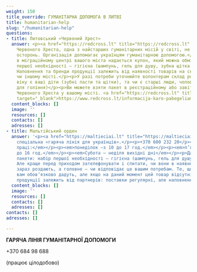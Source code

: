 ```yaml
---
weight: 150
title_override: ГУМАНІТАРНА ДОПОМОГА В ЛИТВІ
title: humanitarian-help
slug: "/humanitarian-help"
questions:
- title: Литовський «Червоний Хрест»
  answer: <p><a href="https://redcross.lt" title="https://redcross.lt" target="_blank">https://redcross.lt</a></p><p>Товариство
    Червоного Хреста, одна з найстарших гуманітарних місій у світі, не могла залишатися
    осторонь. Організація допомагає українцям гуманітарною допомогою.</p><p>При реєстрації
    в міграційному центрі вашого міста надається купон, який можна обміняти на набір
    першої необхідності – гігієна (шампунь, гель для душу, зубна щітка та паста, мило).
    Наповнення та бренди продукції залежить від наявності товарів на складі в тому
    чи іншому місті.</p><p>У разі потреби уточнюйте волонтерам склад родини, якого
    віку є ваші діти (зубні пасти та щітки), та чи є старші люди, чоловіки (приладдя
    для гоління)</p><p>Ви можете взяти пакет в реєстраційному або завітавши за адресою
    Червоного Хреста у вашому місті. <a href="https://redcross.lt" title="https://redcross.lt"
    target="_blank">https://www.redcross.lt/informacija-karo-pabegeliams-ukrainos</a></p>
  content_blocks: []
  image: ''
  resources: []
  contacts: []
  adresses: []
- title: Мальтійський орден
  answer: '<p><a href="https://maltieciai.lt" title="https://maltieciai.lt" target="_blank">https://maltieciai.lt</a></p><p>Є
    спеціальна «гаряча лінія для українців».</p><p>+370 600 232 20</p><p><em>Години
    праці:</em></p><p><em>понеділок –з 10 до 17 год.</em></p><p><em>п’ятниця з 10
    до 16 год.</em></p><p><em>Субота – неділя вихідні дні</em></p><p>Дають гуманітарні
    пакети: набір першої необхідності – гігієна (шампунь, гель для душу, зубна щітка).
    Але краще перед приходом зателефонувати і спитати, чи вони в наявності і що саме
    зараз роздають, а головне – чи відповідає це вашим потребам. Те, що є в наявності
    вам обов’язково дадуть, але якщо на даний момент цей товар відсутній, то ні. Наявність
    продукції залежить від партнерів: поставки регулярні, але наповнення різне.</p><p><br></p>'
  content_blocks: []
  image: ''
  resources: []
  contacts: []
  adresses: []
contacts: []
adresses: []

---
```

**ГАРЯЧА ЛІНІЯ ГУМАНІТАРНОЇ ДОПОМОГИ**

\+370 684 98 688

(працює цілодобово)